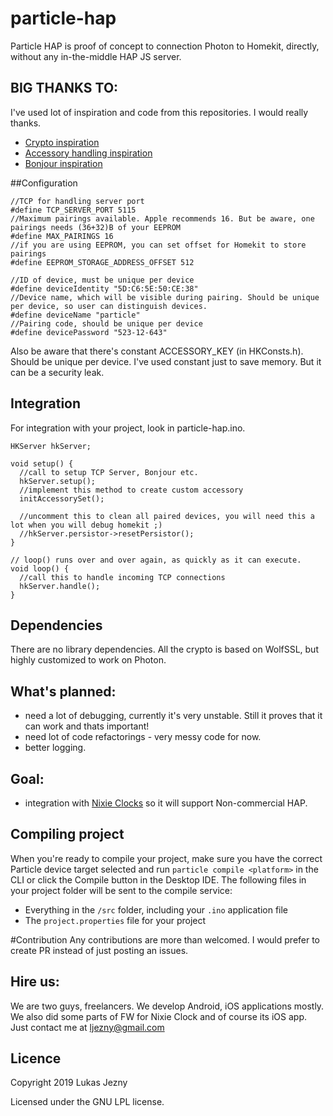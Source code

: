 # particle-hap

Particle HAP is proof of concept to connection Photon to Homekit, directly, without any in-the-middle HAP JS server.

## BIG THANKS TO:
I've used lot of inspiration and code from this repositories. I would really thanks.

- [Crypto inspiration](https://github.com/maximkulkin/esp-homekit-demo)
- [Accessory handling inspiration](https://github.com/etwmc/Personal-HomeKit-HAP)
- [Bonjour inspiration](https://github.com/moflo/homekit-particle)

##Configuration

```
//TCP for handling server port
#define TCP_SERVER_PORT 5115
//Maximum pairings available. Apple recommends 16. But be aware, one pairings needs (36+32)B of your EEPROM
#define MAX_PAIRINGS 16
//if you are using EEPROM, you can set offset for Homekit to store pairings
#define EEPROM_STORAGE_ADDRESS_OFFSET 512

//ID of device, must be unique per device
#define deviceIdentity "5D:C6:5E:50:CE:38"
//Device name, which will be visible during pairing. Should be unique per device, so user can distinguish devices.
#define deviceName "particle"
//Pairing code, should be unique per device
#define devicePassword "523-12-643"
```

Also be aware that there's constant ACCESSORY_KEY (in HKConsts.h). Should be unique per device. I've used constant just to save memory. But it can be a security leak.

## Integration
For integration with your project, look in particle-hap.ino.

```
HKServer hkServer;

void setup() {
  //call to setup TCP Server, Bonjour etc.
  hkServer.setup();
  //implement this method to create custom accessory
  initAccessorySet();

  //uncomment this to clean all paired devices, you will need this a lot when you will debug homekit ;)
  //hkServer.persistor->resetPersistor();
}

// loop() runs over and over again, as quickly as it can execute.
void loop() {
  //call this to handle incoming TCP connections
  hkServer.handle();
}

```

## Dependencies
There are no library dependencies. All the crypto is based on WolfSSL, but highly customized to work on Photon.

## What's planned:
- need a lot of debugging, currently it's very unstable. Still it proves that it can work and thats important!
- need lot of code refactorings - very messy code for now.
- better logging.

## Goal:
- integration with [Nixie Clocks](https://www.daliborfarny.com) so it will support Non-commercial HAP.

## Compiling project
When you're ready to compile your project, make sure you have the correct Particle device target selected and run `particle compile <platform>` in the CLI or click the Compile button in the Desktop IDE. The following files in your project folder will be sent to the compile service:

- Everything in the `/src` folder, including your `.ino` application file
- The `project.properties` file for your project

#Contribution
Any contributions are more than welcomed. I would prefer to create PR instead of just posting an issues.

## Hire us:
We are two guys, freelancers. We develop Android, iOS applications mostly. We also did some parts of FW for Nixie Clock and of course its iOS app.
Just contact me at [ljezny@gmail.com](mailto:ljezny@gmail.com)

## Licence
Copyright 2019 Lukas Jezny

Licensed under the GNU LPL license.
